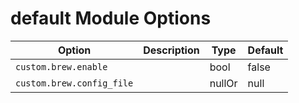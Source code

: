 # default Module Options

| Option | Description | Type | Default |
|--------|-------------|------|---------|
| `custom.brew.enable` |  | bool | false |
| `custom.brew.config_file` |  | nullOr | null |
